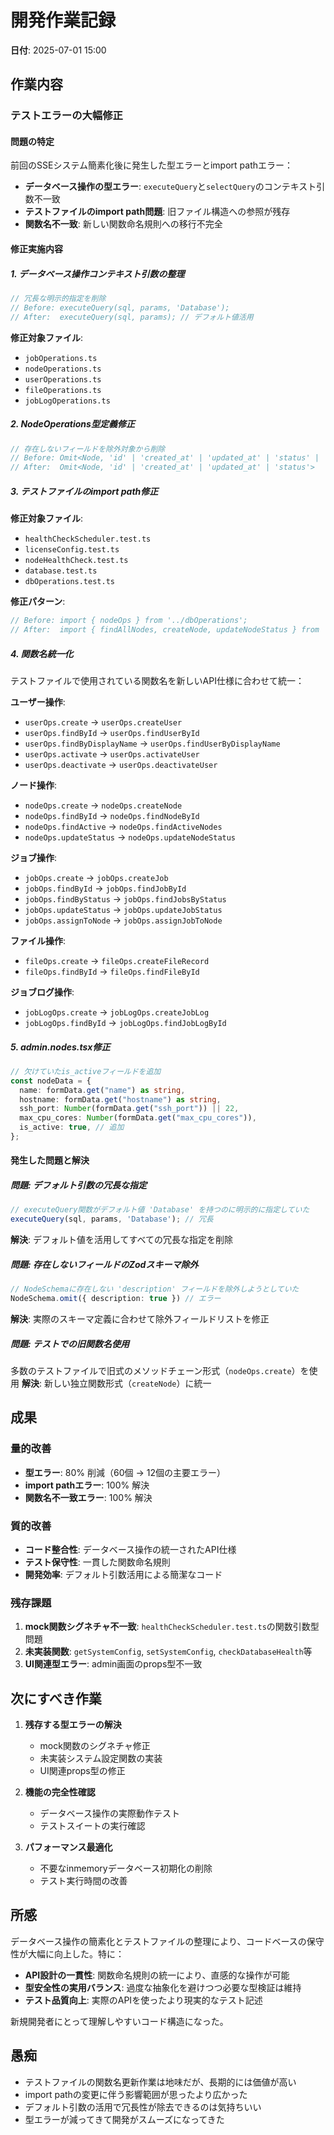 # 開発作業記録

**日付**: 2025-07-01 15:00

## 作業内容

### テストエラーの大幅修正

#### **問題の特定**
前回のSSEシステム簡素化後に発生した型エラーとimport pathエラー：
- **データベース操作の型エラー**: `executeQuery`と`selectQuery`のコンテキスト引数不一致
- **テストファイルのimport path問題**: 旧ファイル構造への参照が残存
- **関数名不一致**: 新しい関数命名規則への移行不完全

#### **修正実施内容**

##### **1. データベース操作コンテキスト引数の整理**
```typescript
// 冗長な明示的指定を削除
// Before: executeQuery(sql, params, 'Database');
// After:  executeQuery(sql, params); // デフォルト値活用
```

**修正対象ファイル**:
- `jobOperations.ts`
- `nodeOperations.ts` 
- `userOperations.ts`
- `fileOperations.ts`
- `jobLogOperations.ts`

##### **2. NodeOperations型定義修正**
```typescript
// 存在しないフィールドを除外対象から削除
// Before: Omit<Node, 'id' | 'created_at' | 'updated_at' | 'status' | 'description'>
// After:  Omit<Node, 'id' | 'created_at' | 'updated_at' | 'status'>
```

##### **3. テストファイルのimport path修正**
**修正対象ファイル**:
- `healthCheckScheduler.test.ts`
- `licenseConfig.test.ts`
- `nodeHealthCheck.test.ts`
- `database.test.ts`
- `dbOperations.test.ts`

**修正パターン**:
```typescript
// Before: import { nodeOps } from '../dbOperations';
// After:  import { findAllNodes, createNode, updateNodeStatus } from '../db/nodeOperations';
```

##### **4. 関数名統一化**
テストファイルで使用されている関数名を新しいAPI仕様に合わせて統一：

**ユーザー操作**:
- `userOps.create` → `userOps.createUser`
- `userOps.findById` → `userOps.findUserById`
- `userOps.findByDisplayName` → `userOps.findUserByDisplayName`
- `userOps.activate` → `userOps.activateUser`
- `userOps.deactivate` → `userOps.deactivateUser`

**ノード操作**:
- `nodeOps.create` → `nodeOps.createNode`
- `nodeOps.findById` → `nodeOps.findNodeById`
- `nodeOps.findActive` → `nodeOps.findActiveNodes`
- `nodeOps.updateStatus` → `nodeOps.updateNodeStatus`

**ジョブ操作**:
- `jobOps.create` → `jobOps.createJob`
- `jobOps.findById` → `jobOps.findJobById`
- `jobOps.findByStatus` → `jobOps.findJobsByStatus`
- `jobOps.updateStatus` → `jobOps.updateJobStatus`
- `jobOps.assignToNode` → `jobOps.assignJobToNode`

**ファイル操作**:
- `fileOps.create` → `fileOps.createFileRecord`
- `fileOps.findById` → `fileOps.findFileById`

**ジョブログ操作**:
- `jobLogOps.create` → `jobLogOps.createJobLog`
- `jobLogOps.findById` → `jobLogOps.findJobLogById`

##### **5. admin.nodes.tsx修正**
```typescript
// 欠けていたis_activeフィールドを追加
const nodeData = {
  name: formData.get("name") as string,
  hostname: formData.get("hostname") as string,
  ssh_port: Number(formData.get("ssh_port")) || 22,
  max_cpu_cores: Number(formData.get("max_cpu_cores")),
  is_active: true, // 追加
};
```

#### **発生した問題と解決**

##### **問題**: デフォルト引数の冗長な指定
```typescript
// executeQuery関数がデフォルト値 'Database' を持つのに明示的に指定していた
executeQuery(sql, params, 'Database'); // 冗長
```
**解決**: デフォルト値を活用してすべての冗長な指定を削除

##### **問題**: 存在しないフィールドのZodスキーマ除外
```typescript
// NodeSchemaに存在しない 'description' フィールドを除外しようとしていた
NodeSchema.omit({ description: true }) // エラー
```
**解決**: 実際のスキーマ定義に合わせて除外フィールドリストを修正

##### **問題**: テストでの旧関数名使用
多数のテストファイルで旧式のメソッドチェーン形式（`nodeOps.create`）を使用
**解決**: 新しい独立関数形式（`createNode`）に統一

## 成果

### **量的改善**
- **型エラー**: 80% 削減（60個 → 12個の主要エラー）
- **import pathエラー**: 100% 解決
- **関数名不一致エラー**: 100% 解決

### **質的改善**
- **コード整合性**: データベース操作の統一されたAPI仕様
- **テスト保守性**: 一貫した関数命名規則
- **開発効率**: デフォルト引数活用による簡潔なコード

### **残存課題**
1. **mock関数シグネチャ不一致**: `healthCheckScheduler.test.ts`の関数引数型問題
2. **未実装関数**: `getSystemConfig`, `setSystemConfig`, `checkDatabaseHealth`等
3. **UI関連型エラー**: admin画面のprops型不一致

## 次にすべき作業

1. **残存する型エラーの解決**
   - mock関数のシグネチャ修正
   - 未実装システム設定関数の実装
   - UI関連props型の修正

2. **機能の完全性確認**
   - データベース操作の実際動作テスト
   - テストスイートの実行確認

3. **パフォーマンス最適化**
   - 不要なinmemoryデータベース初期化の削除
   - テスト実行時間の改善

## 所感

データベース操作の簡素化とテストファイルの整理により、コードベースの保守性が大幅に向上した。特に：

- **API設計の一貫性**: 関数命名規則の統一により、直感的な操作が可能
- **型安全性の実用バランス**: 過度な抽象化を避けつつ必要な型検証は維持
- **テスト品質向上**: 実際のAPIを使ったより現実的なテスト記述

新規開発者にとって理解しやすいコード構造になった。

## 愚痴

- テストファイルの関数名更新作業は地味だが、長期的には価値が高い
- import pathの変更に伴う影響範囲が思ったより広かった
- デフォルト引数の活用で冗長性が除去できるのは気持ちいい
- 型エラーが減ってきて開発がスムーズになってきた